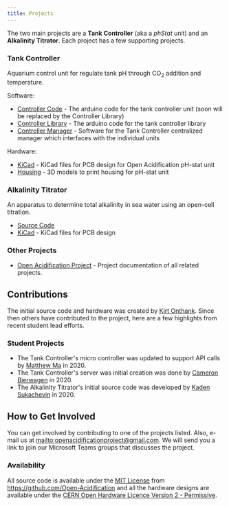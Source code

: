 ```yaml
---
title: Projects
---
```


The two main projects are a **Tank Controller** (aka a _phStat_ unit) and an **Alkalinity Titrator**.
Each project has a few supporting projects.

### Tank Controller

Aquarium control unit for regulate tank pH through CO<sub>2</sub> addition and temperature.

Software:

* [Controller Code](https://github.com/Open-Acidification/TankController) - The arduino code for the tank controller unit (soon will be replaced by the Controller Library)
* [Controller Library](https://github.com/Open-Acidification/TankControllerLib) - The arduino code for the tank controller library
* [Controller Manager](https://github.com/Open-Acidification/TankControllerManager) - Software for the Tank Controller centralized manager which interfaces with the individual units

Hardware:

* [KiCad](https://github.com/Open-Acidification/TankController-KiCad) - KiCad files for PCB design for Open Acidification pH-stat unit
* [Housing](https://github.com/Open-Acidification/TankController-Housing) - 3D models to print housing for pH-stat unit

### Alkalinity Titrator

An apparatus to determine total alkalinity in sea water using an open-cell titration.

* [Source Code](https://github.com/Open-Acidification/AlkalinityTitrator)
* [KiCad](https://github.com/Open-Acidification/AlkalinityTitrator-KiCad) - KiCad files for PCB design

### Other Projects

* [Open Acidification Project](https://github.com/Open-Acidification/Open-Acidification.github.io) - Project documentation of all related projects.

## Contributions

The initial source code and hardware was created by [Kirt Onthank](https://github.com/KirtOnthank).
Since then others have contributed to the project, here are a few highlights from recent student lead efforts.

### Student Projects

* The Tank Controller's micro controller was updated to support API calls by [Matthew Ma](https://github.com/PlasmaIntec) in 2020.
* The Tank Controller's server was initial creation was done by [Cameron Bierwagen](https://github.com/3dCameron) in 2020.
* The Alkalinity Titrator's initial source code was developed by [Kaden Sukachevin](https://github.com/kadensu) in 2020.

## How to Get Involved

You can get involved by contributing to one of the projects listed.
Also, e-mail us at <mailto:openacidificationproject@gmail.com>.
We will send you a link to join our Microsoft Teams groups that discusses the project.

### Availability

All source code is available under the [MIT License](https://opensource.org/licenses/MIT) from <https://github.com/Open-Acidification> and all the hardware designs are available under the [CERN Open Hardware Licence Version 2 - Permissive](https://opensource.org/CERN-OHL-P).
